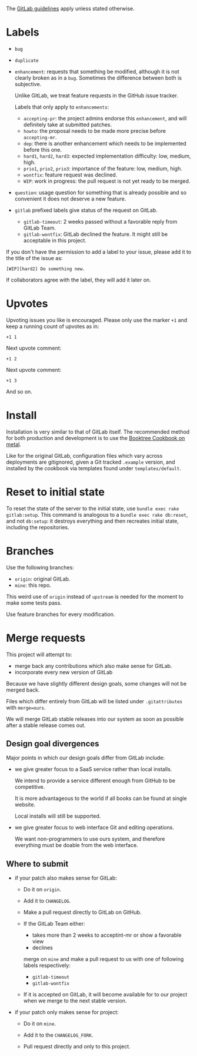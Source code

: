 The [GitLab guidelines](https://github.com/gitlabhq/gitlabhq/blob/master/CONTRIBUTING.md) apply unless stated otherwise.

# Labels

-   `bug`

-   `duplicate`

-   `enhancement`: requests that something be modified, although it is not clearly broken as in a `bug`. Sometimes the difference between both is subjective.

    Unlike GitLab, we treat feature requests in the GitHub issue tracker.

    Labels that only apply to `enhancements`:

    - `accepting-pr`: the project admins endorse this `enhancement`, and will definitely take at submitted patches.
    - `howto`: the proposal needs to be made more precise before `accepting-mr`.
    - `dep`: there is another enhancement which needs to be implemented before this one.
    - `hard1`, `hard2`, `hard3`: expected implementation difficulty: low, medium, high.
    - `prio1`, `prio2`, `prio3`: importance of the feature: low, medium, high.
    - `wontfix`: feature request was declined.
    - `WIP`: work in progress: the pull request is not yet ready to be merged.

-   `question`: usage question for something that is already possible and so convenient it does not deserve a new feature.

-   `gitlab` prefixed labels give status of the request on GitLab.

    - `gitlab-timeout`: 2 weeks passed without a favorable reply from GitLab Team.
    - `gitlab-wontfix`: GitLab declined the feature. It might still be acceptable in this project.

If you don't have the permission to add a label to your issue, please add it to the title of the issue as:

    [WIP][hard2] Do something new.

If collaborators agree with the label, they will add it later on.

# Upvotes

Upvoting issues you like is encouraged. Please only use the marker `+1` and keep a running count of upvotes as in:

    +1 1

Next upvote comment:

    +1 2

Next upvote comment:

    +1 3

And so on.

# Install

Installation is very similar to that of GitLab itself. The recommended method for both production and development is to use the [Booktree Cookbook on metal](https://gitlab.com/cirosantilli/cookbook-gitlab/blob/master/doc/development_metal.md).

Like for the original GitLab, configuration files which vary across deployments are gitignored, given a Git tracked `.example` version, and installed by the cookbook via templates found under `templates/default`.

# Reset to initial state

To reset the state of the server to the initial state, use `bundle exec rake gitlab:setup`. This command is analogous to a `bundle exec rake db:reset`, and not `db:setup`: it destroys everything and then recreates initial state, including the repositories.

# Branches

Use the following branches:

- `origin`: original GitLab.
- `mine`: this repo.

This weird use of `origin` instead of `upstream` is needed for the moment to make some tests pass.

Use feature branches for every modification.

# Merge requests

This project will attempt to:

- merge back any contributions which also make sense for GitLab.
- incorporate every new version of GitLab

Because we have slightly different design goals, some changes will not be merged back.

Files which differ entirely from GitLab will be listed under `.gitattributes` with `merge=ours`.

We will merge GitLab stable releases into our system as soon as possible after a stable release comes out.

## Design goal divergences

Major points in which our design goals differ from GitLab include:

-   we give greater focus to a SaaS service rather than local installs.

    We intend to provide a service different enough from GitHub to be competitive.

    It is more advantageous to the world if all books can be found at single website.

    Local installs will still be supported.

-   we give greater focus to web interface Git and editing operations.

    We want non-programmers to use ours system, and therefore everything must be doable from the web interface.

## Where to submit

-   if your patch also makes sense for GitLab:

    -   Do it on `origin`.

    -   Add it to `CHANGELOG`.

    -   Make a pull request directly to GitLab on GitHub.

    -   If the GitLab Team either:

        - takes more than 2 weeks to acceptint-mr or show a favorable view
        - declines

        merge on `mine` and make a pull request to us with one of following labels respectively:

        - `gitlab-timeout`
        - `gitlab-wontfix`

    -   If it is accepted on GitLab, it will become available for to our project when we merge to the next stable version.

-   if your patch only makes sense for project:

    - Do it on `mine`.

    - Add it to the `CHANGELOG_FORK`.

    - Pull request directly and only to this project.
